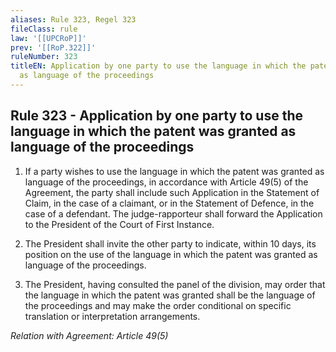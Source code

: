 ```yaml
---
aliases: Rule 323, Regel 323
fileClass: rule
law: '[[UPCRoP]]'
prev: '[[RoP.322]]'
ruleNumber: 323
titleEN: Application by one party to use the language in which the patent was granted
  as language of the proceedings
---
```


## Rule 323 - Application by one party to use the language in which the patent was granted as language of the proceedings

1. If a party wishes to use the language in which the patent was granted as language of the proceedings, in accordance with Article 49(5) of the Agreement, the party shall include such Application in the Statement of Claim, in the case of a claimant, or in the Statement of Defence, in the case of a defendant. The judge-rapporteur shall forward the Application to the President of the Court of First Instance.

2. The President shall invite the other party to indicate, within 10 days, its position on the use of the language in which the patent was granted as language of the proceedings.

3. The President, having consulted the panel of the division, may order that the language in which the patent was granted shall be the language of the proceedings and may make the order conditional on specific translation or interpretation arrangements. 

*Relation with Agreement: Article 49(5)*